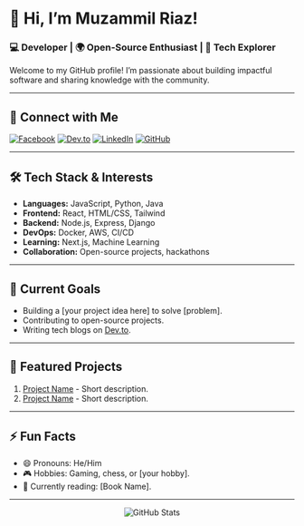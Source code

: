 # 👋 Hi, I’m Muzammil Riaz!

### 💻 Developer | 🌍 Open-Source Enthusiast | 🚀 Tech Explorer

Welcome to my GitHub profile! I’m passionate about building impactful software and sharing knowledge with the community.  

---

## 🔗 **Connect with Me**
[![Facebook](https://img.shields.io/badge/Facebook-1877F2?style=flat&logo=facebook&logoColor=white)](https://www.facebook.com/profile.php?id=61571642670895)
[![Dev.to](https://img.shields.io/badge/Dev.to-0A0A0A?style=flat&logo=dev.to&logoColor=white)](https://dev.to/muzammilriaz)
[![LinkedIn](https://img.shields.io/badge/LinkedIn-0077B5?style=flat&logo=linkedin&logoColor=white)](https://www.linkedin.com/in/muzammilriaz786/)
[![GitHub](https://img.shields.io/badge/GitHub-181717?style=flat&logo=github&logoColor=white)](https://github.com/muzamilriaz786)

---

## 🛠 **Tech Stack & Interests**
- **Languages:** JavaScript, Python, Java  
- **Frontend:** React, HTML/CSS, Tailwind  
- **Backend:** Node.js, Express, Django  
- **DevOps:** Docker, AWS, CI/CD  
- **Learning:** Next.js, Machine Learning  
- **Collaboration:** Open-source projects, hackathons  

---

## 🌱 **Current Goals**
- Building a [your project idea here] to solve [problem].  
- Contributing to open-source projects.  
- Writing tech blogs on [Dev.to](https://dev.to/muzammilriaz).  

---

## 📌 **Featured Projects**
1. [Project Name](https://github.com/your-repo) - Short description.  
2. [Project Name](https://github.com/your-repo) - Short description.  

---

## ⚡ **Fun Facts**
- 😄 Pronouns: He/Him  
- 🎮 Hobbies: Gaming, chess, or [your hobby].  
- 📖 Currently reading: [Book Name].  

---

<p align="center">
  <img src="https://github-readme-stats.vercel.app/api?username=muzamilriaz786&show_icons=true&theme=radical" alt="GitHub Stats" />
</p>
